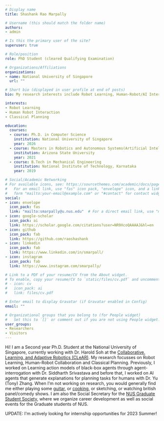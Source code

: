```yaml
---
# Display name
title: Shashank Rao Marpally

# Username (this should match the folder name)
authors:
- admin

# Is this the primary user of the site?
superuser: true

# Role/position
role: PhD Student (cleared Qualifying Examination)

# Organizations/Affiliations
organizations:
- name: National University of Singapore
  url: ""

# Short bio (displayed in user profile at end of posts)
bio: My research interests include Robot Learning, Human-Robot/AI Interaction and Collaboration, and,Classical Planning

interests:
- Robot Learning
- Human Robot Interaction
- Classical Planning

education:
  courses:
  - course: Ph.D. in Computer Science
    institution: National University of Singapore
    year: 2026
  - course: Masters in Robotics and Autonomous Systems(Artificial Intelligence Concentration)
    institution: Arizona State University
    year: 2021
  - course: B.Tech in Mechanical Engineering
    institution: National Institute of Technology, Karnataka
    year: 2019

# Social/Academic Networking
# For available icons, see: https://sourcethemes.com/academic/docs/page-builder/#icons
#   For an email link, use "fas" icon pack, "envelope" icon, and a link in the
#   form "mailto:your-email@example.com" or "#contact" for contact widget.
social:
- icon: envelope
  icon_pack: fas
  link: "mailto:smarpally@u.nus.edu"  # For a direct email link, use "mailto:test@example.org".
- icon: google-scholar
  icon_pack: ai
  link: https://scholar.google.com/citations?user=NR9XcoQAAAAJ&hl=en
- icon: github
  icon_pack: fab
  link: https://github.com/raoshashank
- icon: linkedin
  icon_pack: fab
  link: https://www.linkedin.com/in/smarpall/
- icon: instagram
  icon_pack: fab
  link: https://www.instagram.com/smarpally/

# Link to a PDF of your resume/CV from the About widget.
# To enable, copy your resume/CV to `static/files/cv.pdf` and uncomment the lines below.
# - icon: cv
#   icon_pack: ai
#   link: files/cv.pdf

# Enter email to display Gravatar (if Gravatar enabled in Config)
email: ""

# Organizational groups that you belong to (for People widget)
#   Set this to `[]` or comment out if you are not using People widget.
user_groups:
- Researchers
- Visitors
---
```


Hi! I am a Second year Ph.D. Student at the National University of Singapore, currently working with Dr. Harold Soh at the [Collaborative, Learning, and Adaptive Robotics (CLeAR)](https://clear-nus.github.io/).
My research focusses on Robot Learning, Human-Robot Collaboration and Classical Planning. 
Previously, I worked on Learning action models of black-box agents through agent-interrogation with Dr. Siddharth Srivastava and before that, I worked on AI agents that generate explanations for planning tasks for humans with Dr. Yu (Tony) Zhang. 
When I'm not working on research, you would generally find me either playing some [guitar](https://www.youtube.com/channel/UCGAl4cALoCjJDZFncgKvKnw), or [cooking](https://www.instagram.com/smarpally/), or sketching, or watching british panel/comedy shows.
I am also the Social Secretary for the [NUS Graduate Student Society](https://www.nusgss.com/), where we organize career development as well as social events for the Graduate students of NUS. 

UPDATE: I'm actively looking for internship opportunities for 2023 Summer!


